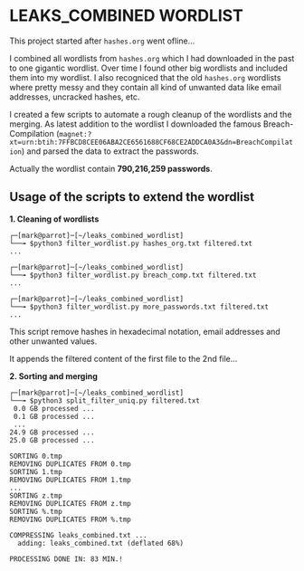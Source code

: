 # LEAKS_COMBINED WORDLIST

This project started after `hashes.org` went ofline...

I combined all wordlists from `hashes.org` which I had downloaded in the past to one gigantic wordlist. Over time I found other big wordlists and included them into my wordlist. I also recogniced that the old `hashes.org` wordlists where pretty messy and they contain all kind of unwanted data like email addresses, uncracked hashes, etc.

I created a few scripts to automate a rough cleanup of the wordlists and the merging. As latest addition to the wordlist I downloaded the famous Breach-Compilation (`magnet:?xt=urn:btih:7FFBCD8CEE06ABA2CE6561688CF68CE2ADDCA0A3&dn=BreachCompilation`) and parsed the data to extract the passwords. 

Actually the wordlist contain **790,216,259 passwords**.

## Usage of the scripts to extend the wordlist

**1. Cleaning of wordlists**

```
┌─[mark@parrot]─[~/leaks_combined_wordlist]
└──╼ $python3 filter_wordlist.py hashes_org.txt filtered.txt 
...

┌─[mark@parrot]─[~/leaks_combined_wordlist]
└──╼ $python3 filter_wordlist.py breach_comp.txt filtered.txt 
...

┌─[mark@parrot]─[~/leaks_combined_wordlist]
└──╼ $python3 filter_wordlist.py more_passwords.txt filtered.txt 
...
```

This script remove hashes in hexadecimal notation, email addresses and other unwanted values.

It appends the filtered content of the first file to the 2nd file...

**2. Sorting and merging**

```
┌─[mark@parrot]─[~/leaks_combined_wordlist]
└──╼ $python3 split_filter_uniq.py filtered.txt 
 0.0 GB processed ...
 0.1 GB processed ...
 ...
24.9 GB processed ...
25.0 GB processed ...

SORTING 0.tmp
REMOVING DUPLICATES FROM 0.tmp
SORTING 1.tmp
REMOVING DUPLICATES FROM 1.tmp
...
SORTING z.tmp
REMOVING DUPLICATES FROM z.tmp
SORTING %.tmp
REMOVING DUPLICATES FROM %.tmp

COMPRESSING leaks_combined.txt ...
  adding: leaks_combined.txt (deflated 68%)

PROCESSING DONE IN: 83 MIN.!
```

